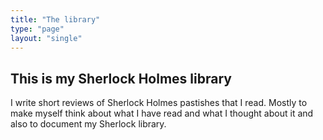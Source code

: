 ```yaml
---
title: "The library"
type: "page"
layout: "single"
---
```

## This is my Sherlock Holmes library
I write short reviews of Sherlock Holmes pastishes that I read. Mostly to make myself think about what I have read and what I thought about it and also to document my Sherlock library. 